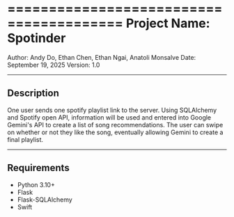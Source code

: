 
========================================
 Project Name: Spotinder
========================================

Author: Andy Do, Ethan Chen, Ethan Ngai, Anatoli Monsalve
Date: September 19, 2025
Version: 1.0

----------------------------------------
 Description
----------------------------------------
One user sends one spotify playlist link to the server. Using SQLAlchemy and Spotify open API, information will be used and entered into Google Gemini's API to create a list of song recommendations. The user can swipe on whether or not they like the song, eventually allowing Gemini to create a final playlist. 

----------------------------------------
 Requirements
----------------------------------------
- Python 3.10+
- Flask
- Flask-SQLAlchemy
- Swift
